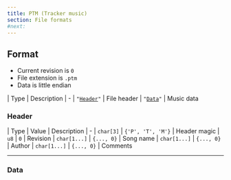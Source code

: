 ```yaml
---
title: PTM (Tracker music)
section: File formats
#next: 
---
```


## Format

- Current revision is `0`
- File extension is `.ptm`
- Data is little endian

| Type | Description
| -
| <code>"<a href="#header">Header</a>"</code> | File header
| <code>"<a href="#data">Data</a>"</code> | Music data

### Header

| Type | Value | Description
| -
| `char[3]` | `{'P', 'T', 'M'}` | Header magic
| `u8` | `0` | Revision
| `char[1...]` | `{..., 0}` | Song name
| `char[1...]` | `{..., 0}` | Author
| `char[1...]` | `{..., 0}` | Comments

---

### Data

